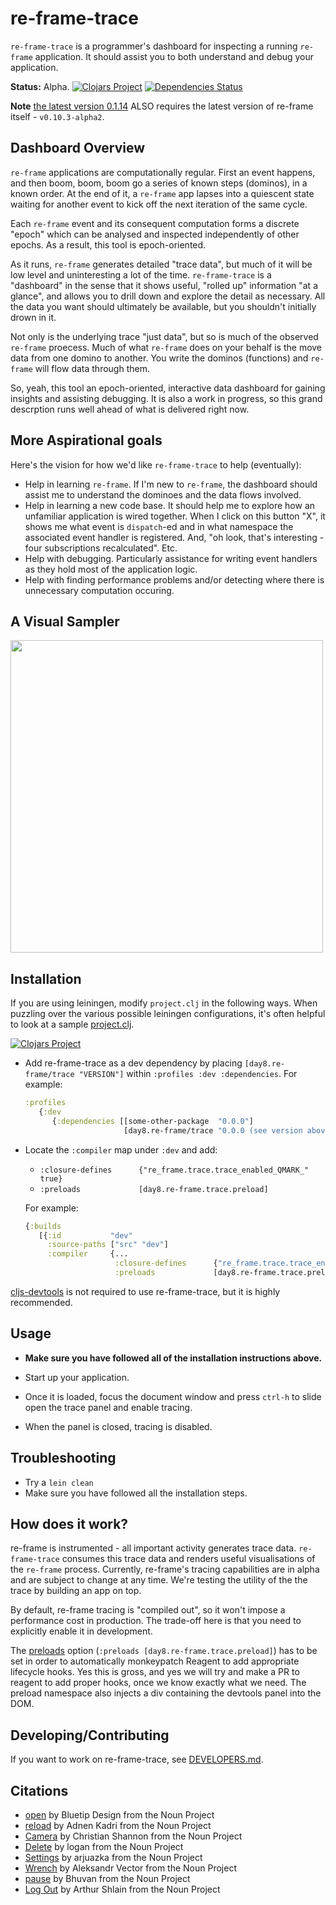 # re-frame-trace

`re-frame-trace` is a programmer's dashboard 
for inspecting a running `re-frame` application. It should assist you to both understand and debug your application. 

**Status:** Alpha.  [![Clojars Project](https://img.shields.io/clojars/v/day8.re-frame/trace.svg)](https://clojars.org/day8.re-frame/trace) [![Dependencies Status](https://versions.deps.co/Day8/re-frame-trace/status.svg)](https://versions.deps.co/Day8/re-frame-trace)

**Note** [the latest version 0.1.14](https://github.com/Day8/re-frame-trace/releases/tag/0.1.14) ALSO requires the latest version of re-frame itself - `v0.10.3-alpha2`.


## Dashboard Overview 

`re-frame` applications are computationally regular. First an event happens,
and then boom, boom, boom go a series of known steps (dominos), in a known order. At the end of
it, a `re-frame` app lapses into a quiescent state waiting for another event to kick 
off the next iteration of the same cycle.

Each `re-frame` event and its consequent computation forms a discrete "epoch" which can be analysed and inspected independently of other epochs.  As a result, this tool is epoch-oriented.

As it runs, `re-frame` generates detailed "trace data", but much of it will be low level and uninteresting a lot of the time.
`re-frame-trace` is a "dashboard" in the sense that it shows useful, "rolled up" information "at a glance", and allows you to drill down and explore the detail as necessary. All the data you want should ultimately be available, but you shouldn't initially drown in it. 

Not only is the underlying trace "just data", but so is much of the observed `re-frame` proecess. Much of what `re-frame` does on your behalf is the move data from one domino to another. You write the dominos (functions) and `re-frame` will flow data through them. 

So, yeah, this tool an epoch-oriented, interactive data dashboard for gaining insights and assisting debugging. It is also a work in progress, so this grand descrption runs well ahead of what is delivered right now.

## More Aspirational goals

Here's the vision for how we'd like `re-frame-trace` to help (eventually):
  - Help in learning `re-frame`.  If I'm new to `re-frame`, the dashboard should assist me to understand the 
    dominoes and the data flows involved.
  - Help in learning a new code base. It should help me to explore how an unfamiliar application is wired together. When I click 
    on this button "X", it shows me what event is `dispatch`-ed and in what namespace the associated event handler is registered.  And, 
    "oh look, that's interesting - four subscriptions recalculated". Etc.
  - Help with debugging. Particularly assistance for writing event handlers as they hold most of the application logic. 
  - Help with finding performance problems and/or detecting where there is unnecessary computation occuring.


## A Visual Sampler

<img src="docs/images/re-frame-trace-demo.gif" height="500px">

## Installation

If you are using leiningen, modify `project.clj` in the following ways. When puzzling over the various possible leiningen configurations, it's often helpful to look at a sample [project.clj](https://github.com/technomancy/leiningen/blob/stable/sample.project.clj).

[![Clojars Project](https://img.shields.io/clojars/v/day8.re-frame/trace.svg)](https://clojars.org/day8.re-frame/trace)

- Add re-frame-trace as a dev dependency by placing `[day8.re-frame/trace "VERSION"]` within `:profiles :dev :dependencies`. For example:

  ```cljs
  :profiles
     {:dev
        {:dependencies [[some-other-package  "0.0.0"]
                        [day8.re-frame/trace "0.0.0 (see version above)"]] }}
  ```

- Locate the `:compiler` map under `:dev` and add:

  - `:closure-defines      {"re_frame.trace.trace_enabled_QMARK_" true}`
  - `:preloads             [day8.re-frame.trace.preload]`

  For example:

  ```cljs
  {:builds
     [{:id           "dev"
       :source-paths ["src" "dev"]
       :compiler     {...
                      :closure-defines      {"re_frame.trace.trace_enabled_QMARK_" true}
                      :preloads             [day8.re-frame.trace.preload]}}]}
  ```

[cljs-devtools](https://github.com/binaryage/cljs-devtools) is not required to use re-frame-trace, but it is highly recommended.

## Usage

- **Make sure you have followed all of the installation instructions above.**

- Start up your application.

- Once it is loaded, focus the document window and press `ctrl-h` to slide open the trace panel and enable tracing.

- When the panel is closed, tracing is disabled.

## Troubleshooting

* Try a `lein clean`
* Make sure you have followed all the installation steps.

## How does it work?

re-frame is instrumented - all important activity generates trace data. `re-frame-trace` consumes this trace data and renders useful visualisations of the `re-frame` process. Currently, re-frame's tracing capabilities are in alpha and are subject to change at any time. We're testing the utility of the the trace by building an app on top. 

By default, re-frame tracing is "compiled out", so it won't impose a performance cost in production. The trade-off here is that you need to explicitly enable it in development.

The [preloads](https://github.com/clojure/clojurescript/wiki/Compiler-Options#preloads) option (`:preloads [day8.re-frame.trace.preload]`) has to be set in order to automatically monkeypatch Reagent to add appropriate lifecycle hooks. Yes this is gross, and yes we will try and make a PR to reagent to add proper hooks, once we know exactly what we need. The preload namespace also injects a div containing the devtools panel into the DOM.

## Developing/Contributing

If you want to work on re-frame-trace, see [DEVELOPERS.md](DEVELOPERS.md).

## Citations

* [open](https://thenounproject.com/search/?q=popout&i=334227) by Bluetip Design from the Noun Project
* [reload](https://thenounproject.com/adnen.kadri/collection/arrows/?i=798299) by Adnen Kadri from the Noun Project
* [Camera](https://thenounproject.com/search/?q=snapshot&i=200965) by Christian Shannon from the Noun Project
* [Delete](https://thenounproject.com/term/delete/926276) by logan from the Noun Project
* [Settings](https://thenounproject.com/search/?q=settings&i=1169241) by arjuazka from the Noun Project
* [Wrench](https://thenounproject.com/icon/1013218/) by Aleksandr Vector from the Noun Project
* [pause](https://thenounproject.com/icon/1376662/) by Bhuvan from the Noun Project
* [Log Out](https://thenounproject.com/icon/54484/) by Arthur Shlain from the Noun Project
